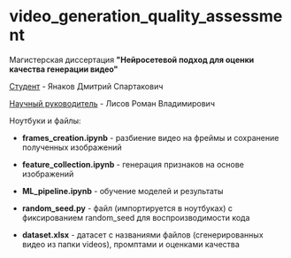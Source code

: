 # video_generation_quality_assessment
Магистерская диссертация **"Нейросетевой подход для оценки качества генерации видео"**

<ins>Студент</ins> - Янаков Дмитрий Спартакович

<ins>Научный руководитель</ins> - Лисов Роман Владимирович

Ноутбуки и файлы:

* **frames_creation.ipynb** - разбиение видео на фреймы и сохранение полученных изображений

* **feature_collection.ipynb** - генерация признаков на основе изображений

* **ML_pipeline.ipynb** - обучение моделей и результаты

* **random_seed.py** - файл (импортируется в ноутбуках) с фиксированием random_seed для воспроизводимости кода

* **dataset.xlsx** - датасет с названиями файлов (сгенерированных видео из папки videos), промптами и оценками качества

